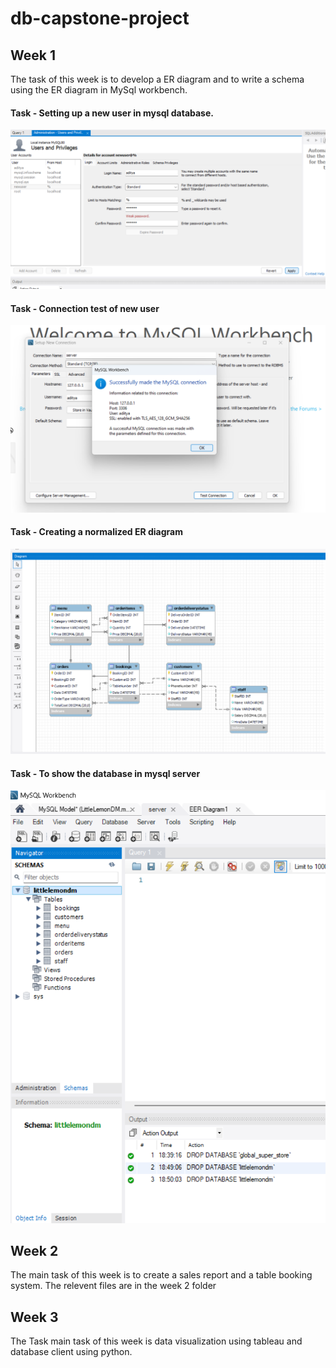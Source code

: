 # db-capstone-project

## Week 1

The task of this week is to develop a ER diagram and to write a schema using the ER diagram in MySql workbench.
<br>
#### Task - Setting up a new user in mysql database.
![new user](./Week-1/NewUser.png)
#### Task - Connection test of new user
![connection test](./Week-1/ConnectionTest.png)
#### Task - Creating a normalized ER diagram
![ER Diagram](./Week-1/ErDiagram.png)
#### Task - To show the database in mysql server
![(Database](./Week-1/Database.png)


## Week 2
The main task of this week is to create a sales report and a table booking system.
The relevent files are in the week 2 folder


## Week 3
The Task main task of this week is data visualization using tableau and database client using python.